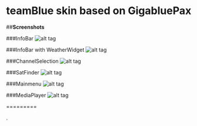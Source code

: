 teamBlue skin based on GigabluePax
==================================


##**Screenshots**

###InfoBar
![alt tag](https://gitlab.com/teamblue/skin/raw/master/Pax-INFO/InfoBar.jpg)

###InfoBar with WeatherWidget
![alt tag](https://gitlab.com/teamblue/skin/raw/master/Pax-INFO/InfoBar-WeatherWidget.jpg)

###ChannelSelection
![alt tag](https://gitlab.com/teamblue/skin/raw/master/Pax-INFO/ChannelSelection.jpg)

###SatFinder
![alt tag](https://gitlab.com/teamblue/skin/raw/master/Pax-INFO/SatFinder.jpg)

###Mainmenu
![alt tag](https://gitlab.com/teamblue/skin/raw/master/Pax-INFO/MainMenu.jpg)

###MediaPlayer
![alt tag](https://gitlab.com/teamblue/skin/raw/master/Pax-INFO/MediaPlayer.jpg)

=========

.
